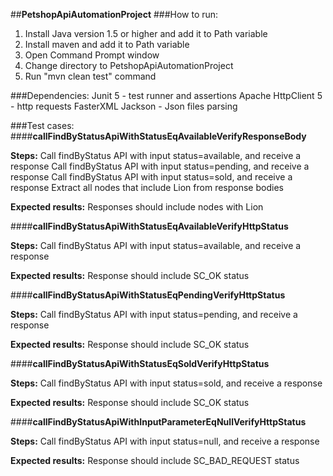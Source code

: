 ##**PetshopApiAutomationProject**
###How to run:
1. Install Java version 1.5 or higher and add it to Path variable
2. Install maven and add it to Path variable
3. Open Command Prompt window
4. Change directory to PetshopApiAutomationProject
5. Run "mvn clean test" command

###Dependencies:
Junit 5 - test runner and assertions
Apache HttpClient 5 - http requests
FasterXML Jackson - Json files parsing

###Test cases:
####**callFindByStatusApiWithStatusEqAvailableVerifyResponseBody**

**Steps:**
Call findByStatus API with input status=available, and receive a response
Call findByStatus API with input status=pending, and receive a response
Call findByStatus API with input status=sold, and receive a response
Extract all nodes that include Lion from response bodies

**Expected results:**
Responses should include nodes with Lion

####**callFindByStatusApiWithStatusEqAvailableVerifyHttpStatus**

**Steps:**
Call findByStatus API with input status=available, and receive a response

**Expected results:**
Response should include SC_OK status

####**callFindByStatusApiWithStatusEqPendingVerifyHttpStatus**

**Steps:**
Call findByStatus API with input status=pending, and receive a response

**Expected results:**
Response should include SC_OK status

####**callFindByStatusApiWithStatusEqSoldVerifyHttpStatus**

**Steps:**
Call findByStatus API with input status=sold, and receive a response

**Expected results:**
Response should include SC_OK status

####**callFindByStatusApiWithInputParameterEqNullVerifyHttpStatus**

**Steps:**
Call findByStatus API with input status=null, and receive a response

**Expected results:**
Response should include SC_BAD_REQUEST status